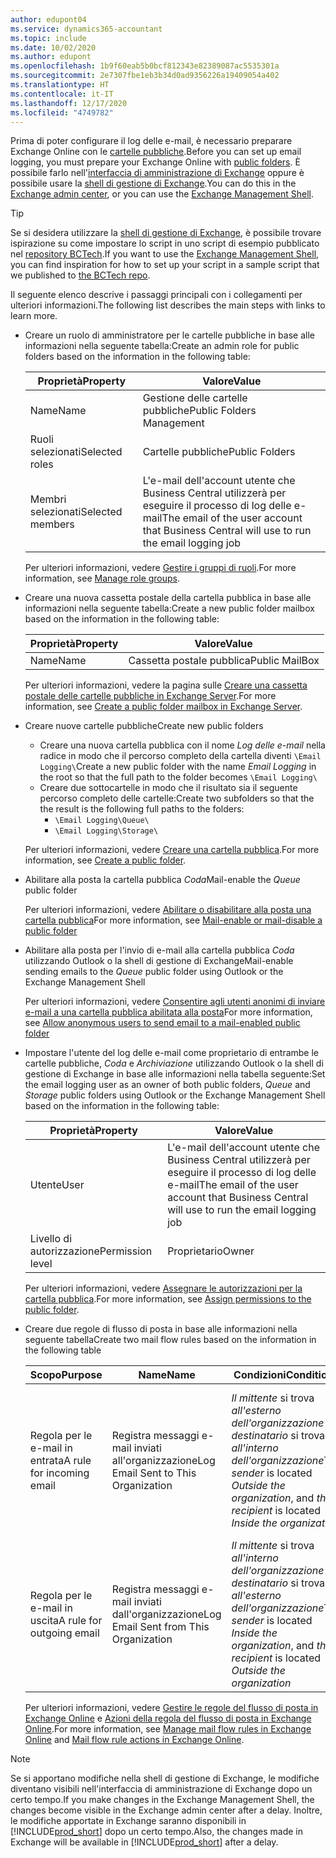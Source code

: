 ```yaml
---
author: edupont04
ms.service: dynamics365-accountant
ms.topic: include
ms.date: 10/02/2020
ms.author: edupont
ms.openlocfilehash: 1b9f60eab5b0bcf812343e82389087ac5535301a
ms.sourcegitcommit: 2e7307fbe1eb3b34d0ad9356226a19409054a402
ms.translationtype: HT
ms.contentlocale: it-IT
ms.lasthandoff: 12/17/2020
ms.locfileid: "4749782"
---
```

<span data-ttu-id="1ac81-101">Prima di poter configurare il log delle e-mail, è necessario preparare Exchange Online con le [cartelle pubbliche](/exchange/collaboration/public-folders/public-folders?view=exchserver-2019&preserve-view=true ).</span><span class="sxs-lookup"><span data-stu-id="1ac81-101">Before you can set up email logging, you must prepare your Exchange Online with [public folders](/exchange/collaboration/public-folders/public-folders?view=exchserver-2019&preserve-view=true ).</span></span> <span data-ttu-id="1ac81-102">È possibile farlo nell'[interfaccia di amministrazione di Exchange](/Exchange/architecture/client-access/exchange-admin-center?view=exchserver-2019&preserve-view=true ) oppure è possibile usare la [shell di gestione di Exchange](/powershell/exchange/exchange-management-shell?view=exchange-ps&preserve-view=true ).</span><span class="sxs-lookup"><span data-stu-id="1ac81-102">You can do this in the [Exchange admin center](/Exchange/architecture/client-access/exchange-admin-center?view=exchserver-2019&preserve-view=true ), or you can use the [Exchange Management Shell](/powershell/exchange/exchange-management-shell?view=exchange-ps&preserve-view=true ).</span></span>  

> [!TIP]
> <span data-ttu-id="1ac81-103">Se si desidera utilizzare la [shell di gestione di Exchange](/powershell/exchange/exchange-management-shell?view=exchange-ps&preserve-view=true ), è possibile trovare ispirazione su come impostare lo script in uno script di esempio pubblicato nel [repository BCTech](https://github.com/microsoft/BCTech/tree/master/samples/EmailLogging).</span><span class="sxs-lookup"><span data-stu-id="1ac81-103">If you want to use the [Exchange Management Shell](/powershell/exchange/exchange-management-shell?view=exchange-ps&preserve-view=true ), you can find inspiration for how to set up your script in a sample script that we published to [the BCTech repo](https://github.com/microsoft/BCTech/tree/master/samples/EmailLogging).</span></span>

<span data-ttu-id="1ac81-104">Il seguente elenco descrive i passaggi principali con i collegamenti per ulteriori informazioni.</span><span class="sxs-lookup"><span data-stu-id="1ac81-104">The following list describes the main steps with links to learn more.</span></span>  

- <span data-ttu-id="1ac81-105">Creare un ruolo di amministratore per le cartelle pubbliche in base alle informazioni nella seguente tabella:</span><span class="sxs-lookup"><span data-stu-id="1ac81-105">Create an admin role for public folders based on the information in the following table:</span></span>

  |<span data-ttu-id="1ac81-106">Proprietà</span><span class="sxs-lookup"><span data-stu-id="1ac81-106">Property</span></span>        |<span data-ttu-id="1ac81-107">Valore</span><span class="sxs-lookup"><span data-stu-id="1ac81-107">Value</span></span>                     |
  |----------------|--------------------------|
  |<span data-ttu-id="1ac81-108">Name</span><span class="sxs-lookup"><span data-stu-id="1ac81-108">Name</span></span>            |<span data-ttu-id="1ac81-109">Gestione delle cartelle pubbliche</span><span class="sxs-lookup"><span data-stu-id="1ac81-109">Public Folders Management</span></span> |
  |<span data-ttu-id="1ac81-110">Ruoli selezionati</span><span class="sxs-lookup"><span data-stu-id="1ac81-110">Selected roles</span></span>  |<span data-ttu-id="1ac81-111">Cartelle pubbliche</span><span class="sxs-lookup"><span data-stu-id="1ac81-111">Public Folders</span></span>            |
  |<span data-ttu-id="1ac81-112">Membri selezionati</span><span class="sxs-lookup"><span data-stu-id="1ac81-112">Selected members</span></span>|<span data-ttu-id="1ac81-113">L'e-mail dell'account utente che Business Central utilizzerà per eseguire il processo di log delle e-mail</span><span class="sxs-lookup"><span data-stu-id="1ac81-113">The email of the user account that Business Central will use to run the email logging job</span></span>|

  <span data-ttu-id="1ac81-114">Per ulteriori informazioni, vedere [Gestire i gruppi di ruoli](/exchange/permissions/role-groups?view=exchserver-2019&preserve-view=true).</span><span class="sxs-lookup"><span data-stu-id="1ac81-114">For more information, see [Manage role groups](/exchange/permissions/role-groups?view=exchserver-2019&preserve-view=true).</span></span>

- <span data-ttu-id="1ac81-115">Creare una nuova cassetta postale della cartella pubblica in base alle informazioni nella seguente tabella:</span><span class="sxs-lookup"><span data-stu-id="1ac81-115">Create a new public folder mailbox based on the information in the following table:</span></span>

  |<span data-ttu-id="1ac81-116">Proprietà</span><span class="sxs-lookup"><span data-stu-id="1ac81-116">Property</span></span>        |<span data-ttu-id="1ac81-117">Valore</span><span class="sxs-lookup"><span data-stu-id="1ac81-117">Value</span></span>                     |
  |----------------|--------------------------|
  |<span data-ttu-id="1ac81-118">Name</span><span class="sxs-lookup"><span data-stu-id="1ac81-118">Name</span></span>            |<span data-ttu-id="1ac81-119">Cassetta postale pubblica</span><span class="sxs-lookup"><span data-stu-id="1ac81-119">Public MailBox</span></span>            |

  <span data-ttu-id="1ac81-120">Per ulteriori informazioni, vedere la pagina sulle [Creare una cassetta postale delle cartelle pubbliche in Exchange Server](/exchange/collaboration/public-folders/create-public-folder-mailboxes).</span><span class="sxs-lookup"><span data-stu-id="1ac81-120">For more information, see [Create a public folder mailbox in Exchange Server](/exchange/collaboration/public-folders/create-public-folder-mailboxes).</span></span>  

- <span data-ttu-id="1ac81-121">Creare nuove cartelle pubbliche</span><span class="sxs-lookup"><span data-stu-id="1ac81-121">Create new public folders</span></span>

  - <span data-ttu-id="1ac81-122">Creare una nuova cartella pubblica con il nome *Log delle e-mail* nella radice in modo che il percorso completo della cartella diventi ```\Email Logging\```</span><span class="sxs-lookup"><span data-stu-id="1ac81-122">Create a new public folder with the name *Email Logging* in the root so that the full path to the folder becomes ```\Email Logging\```</span></span>
  - <span data-ttu-id="1ac81-123">Creare due sottocartelle in modo che il risultato sia il seguente percorso completo delle cartelle:</span><span class="sxs-lookup"><span data-stu-id="1ac81-123">Create two subfolders so that the the result is the following full paths to the folders:</span></span>
    - ```\Email Logging\Queue\```
    - ```\Email Logging\Storage\```

  <span data-ttu-id="1ac81-124">Per ulteriori informazioni, vedere [Creare una cartella pubblica](/exchange/collaboration/public-folders/create-public-folders?view=exchserver-2019&preserve-view=true).</span><span class="sxs-lookup"><span data-stu-id="1ac81-124">For more information, see [Create a public folder](/exchange/collaboration/public-folders/create-public-folders?view=exchserver-2019&preserve-view=true).</span></span>

- <span data-ttu-id="1ac81-125">Abilitare alla posta la cartella pubblica *Coda*</span><span class="sxs-lookup"><span data-stu-id="1ac81-125">Mail-enable the *Queue* public folder</span></span>

  <span data-ttu-id="1ac81-126">Per ulteriori informazioni, vedere [Abilitare o disabilitare alla posta una cartella pubblica](/exchange/collaboration/public-folders/mail-enable-or-disable?view=exchserver-2019&preserve-view=true)</span><span class="sxs-lookup"><span data-stu-id="1ac81-126">For more information, see [Mail-enable or mail-disable a public folder](/exchange/collaboration/public-folders/mail-enable-or-disable?view=exchserver-2019&preserve-view=true)</span></span>

- <span data-ttu-id="1ac81-127">Abilitare alla posta per l'invio di e-mail alla cartella pubblica *Coda* utilizzando Outlook o la shell di gestione di Exchange</span><span class="sxs-lookup"><span data-stu-id="1ac81-127">Mail-enable sending emails to the *Queue* public folder using Outlook or the Exchange Management Shell</span></span>

  <span data-ttu-id="1ac81-128">Per ulteriori informazioni, vedere [Consentire agli utenti anonimi di inviare e-mail a una cartella pubblica abilitata alla posta](/exchange/collaboration/public-folders/mail-enable-or-disable#allow-anonymous-users-to-send-email-to-a-mail-enabled-public-folder?view=exchserver-2019&preserve-view=true)</span><span class="sxs-lookup"><span data-stu-id="1ac81-128">For more information, see [Allow anonymous users to send email to a mail-enabled public folder](/exchange/collaboration/public-folders/mail-enable-or-disable#allow-anonymous-users-to-send-email-to-a-mail-enabled-public-folder?view=exchserver-2019&preserve-view=true)</span></span>

- <span data-ttu-id="1ac81-129">Impostare l'utente del log delle e-mail come proprietario di entrambe le cartelle pubbliche, *Coda* e *Archiviazione* utilizzando Outlook o la shell di gestione di Exchange in base alle informazioni nella tabella seguente:</span><span class="sxs-lookup"><span data-stu-id="1ac81-129">Set the email logging user as an owner of both public folders, *Queue* and *Storage* public folders  using Outlook or the Exchange Management Shell based on the information in the following table:</span></span>

  |<span data-ttu-id="1ac81-130">Proprietà</span><span class="sxs-lookup"><span data-stu-id="1ac81-130">Property</span></span>        |<span data-ttu-id="1ac81-131">Valore</span><span class="sxs-lookup"><span data-stu-id="1ac81-131">Value</span></span>                     |
  |----------------|--------------------------|
  |<span data-ttu-id="1ac81-132">Utente</span><span class="sxs-lookup"><span data-stu-id="1ac81-132">User</span></span>            |<span data-ttu-id="1ac81-133">L'e-mail dell'account utente che Business Central utilizzerà per eseguire il processo di log delle e-mail</span><span class="sxs-lookup"><span data-stu-id="1ac81-133">The email of the user account that Business Central will use to run the email logging job</span></span>|
  |<span data-ttu-id="1ac81-134">Livello di autorizzazione</span><span class="sxs-lookup"><span data-stu-id="1ac81-134">Permission level</span></span>|<span data-ttu-id="1ac81-135">Proprietario</span><span class="sxs-lookup"><span data-stu-id="1ac81-135">Owner</span></span>                     |

  <span data-ttu-id="1ac81-136">Per ulteriori informazioni, vedere [Assegnare le autorizzazioni per la cartella pubblica](/exchange/collaboration-exo/public-folders/set-up-public-folders#step-3-assign-permissions-to-the-public-folder).</span><span class="sxs-lookup"><span data-stu-id="1ac81-136">For more information, see [Assign permissions to the public folder](/exchange/collaboration-exo/public-folders/set-up-public-folders#step-3-assign-permissions-to-the-public-folder).</span></span>

- <span data-ttu-id="1ac81-137">Creare due regole di flusso di posta in base alle informazioni nella seguente tabella</span><span class="sxs-lookup"><span data-stu-id="1ac81-137">Create two mail flow rules based on the information in the following table</span></span>

  |<span data-ttu-id="1ac81-138">Scopo</span><span class="sxs-lookup"><span data-stu-id="1ac81-138">Purpose</span></span>  |<span data-ttu-id="1ac81-139">Name</span><span class="sxs-lookup"><span data-stu-id="1ac81-139">Name</span></span> |<span data-ttu-id="1ac81-140">Condizioni</span><span class="sxs-lookup"><span data-stu-id="1ac81-140">Conditions</span></span>                        |<span data-ttu-id="1ac81-141">Azione</span><span class="sxs-lookup"><span data-stu-id="1ac81-141">Action</span></span>                                       |
  |---------|-----|----------------------------------|---------------------------------------------|
  |<span data-ttu-id="1ac81-142">Regola per le e-mail in entrata</span><span class="sxs-lookup"><span data-stu-id="1ac81-142">A rule for incoming email</span></span> |<span data-ttu-id="1ac81-143">Registra messaggi e-mail inviati all'organizzazione</span><span class="sxs-lookup"><span data-stu-id="1ac81-143">Log Email Sent to This Organization</span></span>|<span data-ttu-id="1ac81-144">*Il mittente* si trova *all'esterno dell'organizzazione* e *il destinatario* si trova *all'interno dell'organizzazione*</span><span class="sxs-lookup"><span data-stu-id="1ac81-144">*The sender* is located *Outside the organization*, and *the recipient* is located *Inside the organization*</span></span>|<span data-ttu-id="1ac81-145">BCC dell'account e-mail specificato per la cartella pubblica *Coda*</span><span class="sxs-lookup"><span data-stu-id="1ac81-145">BCC the email account that is specified for the *Queue* public folder</span></span>|
  |<span data-ttu-id="1ac81-146">Regola per le e-mail in uscita</span><span class="sxs-lookup"><span data-stu-id="1ac81-146">A rule for outgoing email</span></span> | <span data-ttu-id="1ac81-147">Registra messaggi e-mail inviati dall'organizzazione</span><span class="sxs-lookup"><span data-stu-id="1ac81-147">Log Email Sent from This Organization</span></span> |<span data-ttu-id="1ac81-148">*Il mittente* si trova *all'interno dell'organizzazione* e *il destinatario* si trova *all'esterno dell'organizzazione*</span><span class="sxs-lookup"><span data-stu-id="1ac81-148">*The sender* is located *Inside the organization*, and *the recipient* is located *Outside the organization*</span></span>|<span data-ttu-id="1ac81-149">BCC dell'account e-mail specificato per la cartella pubblica *Coda*</span><span class="sxs-lookup"><span data-stu-id="1ac81-149">BCC the email account that is specified for the *Queue* public folder</span></span>|
  
  <span data-ttu-id="1ac81-150">Per ulteriori informazioni, vedere [Gestire le regole del flusso di posta in Exchange Online](/exchange/security-and-compliance/mail-flow-rules/manage-mail-flow-rules) e [Azioni della regola del flusso di posta in Exchange Online](/exchange/security-and-compliance/mail-flow-rules/mail-flow-rule-actions).</span><span class="sxs-lookup"><span data-stu-id="1ac81-150">For more information, see [Manage mail flow rules in Exchange Online](/exchange/security-and-compliance/mail-flow-rules/manage-mail-flow-rules) and [Mail flow rule actions in Exchange Online](/exchange/security-and-compliance/mail-flow-rules/mail-flow-rule-actions).</span></span>

> [!NOTE]
> <span data-ttu-id="1ac81-151">Se si apportano modifiche nella shell di gestione di Exchange, le modifiche diventano visibili nell'interfaccia di amministrazione di Exchange dopo un certo tempo.</span><span class="sxs-lookup"><span data-stu-id="1ac81-151">If you make changes in the Exchange Management Shell, the changes become visible in the Exchange admin center after a delay.</span></span> <span data-ttu-id="1ac81-152">Inoltre, le modifiche apportate in Exchange saranno disponibili in [!INCLUDE[prod_short](prod_short.md)] dopo un certo tempo.</span><span class="sxs-lookup"><span data-stu-id="1ac81-152">Also, the changes made in Exchange will be available in [!INCLUDE[prod_short](prod_short.md)] after a delay.</span></span>
